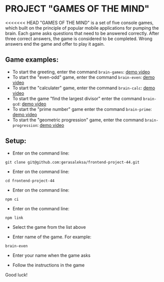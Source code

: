 # PROJECT "GAMES OF THE MIND"

<<<<<<< HEAD
"GAMES OF THE MIND" is a set of five console games, which built on the principle of popular mobile applications for pumping the brain. Each game asks questions that need to be answered correctly. After three correct answers, the game is considered to be completed. Wrong answers end the game and offer to play it again. 

## Game examples:
- To start the greeting, enter the command `brain-games`: [demo video](https://asciinema.org/a/R15NyGk3bXO3Duuu22ZGbLDA9)
- To start the "even-odd" game, enter the command `brain-even`: [demo video](https://asciinema.org/a/Dgu4IGvggyOPasYfjfz0LMPR5)
- To start the "calculater" game, enter the command `brain-calc`: [demo video](https://asciinema.org/a/y2IM1JMhiblE2qtBqPzZROByB)
- To start the game "find the largest divisor" enter the command `brain-gcd`: [demo video](https://asciinema.org/a/wfvT6UGN0uzD15U01yKEnd17s)
- To start the "prime number" game enter the command `brain-prime`: [demo video](https://asciinema.org/a/nU5v04SDeMBuOvlPjHZTcwxpw)
- To start the "geometric progression" game, enter the command `brain-progression`: [demo video](https://asciinema.org/a/KhaUhig0jLVPkl17ZRgTfueab)

## Setup:

- Enter on the command line: 

`git clone git@github.com:gerasaleksa/frontend-project-44.git`

- Enter on the command line: 

`cd frontend-project-44`

- Enter on the command line:

`npm ci`

- Enter on the command line: 

`npm link`

- Select the game from the list above

- Enter name of the game. For example: 

`brain-even`

- Enter your name when the game asks

- Follow the instructions in the game

Good luck!
